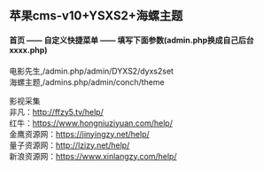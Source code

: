 ## 苹果cms-v10+YSXS2+海螺主题
#### 首页 —— 自定义快捷菜单 —— 填写下面参数(admin.php换成自己后台xxxx.php)
电影先生,/admin.php/admin/DYXS2/dyxs2set    </br>
海螺主题,/admins.php/admin/conch/theme

影视采集    </br>
非凡：http://ffzy5.tv/help/    </br>
红牛：https://www.hongniuziyuan.com/help/    </br>
金鹰资源网：https://jinyingzy.net/help/    </br>
量子资源网：http://lzizy.net/help/    </br>
新浪资源网：https://www.xinlangzy.com/help/    </br>
